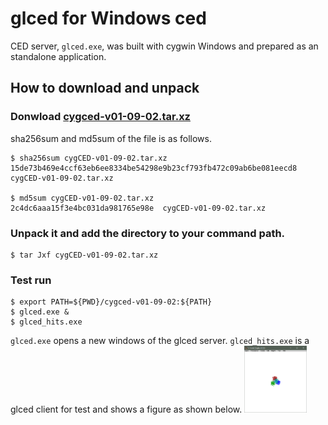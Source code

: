 # glced for Windows ced

CED server, `glced.exe`, was built with cygwin Windows and prepared as 
an standalone application. 

## How to download and unpack
 
### Donwload [cygced-v01-09-02.tar.xz](cygCED-v01-09-02.tar.xz) 
sha256sum and md5sum of the file is as follows.
```
$ sha256sum cygCED-v01-09-02.tar.xz
15de73b469e4ccf63eb6ee8334be54298e9b23cf793fb472c09ab6be081eecd8  cygCED-v01-09-02.tar.xz

$ md5sum cygCED-v01-09-02.tar.xz
2c4dc6aaa15f3e4bc031da981765e98e  cygCED-v01-09-02.tar.xz
```
### Unpack it and add the directory to your command path.
```
$ tar Jxf cygCED-v01-09-02.tar.xz
```

### Test run 
```
$ export PATH=${PWD}/cygced-v01-09-02:${PATH}
$ glced.exe & 
$ glced_hits.exe
```

`glced.exe` opens a new windows of the glced server.
`glced_hits.exe` is a glced client for test and shows
a figure as shown below. 
<img src="glced_mhits.png" width="100pt">

 
